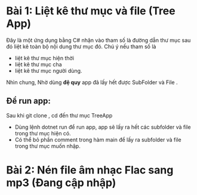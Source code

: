 # Bài 1: Liệt kê thư mục và file (Tree App)

 Đây là một ứng dụng bằng C# nhận vào tham số là đường dẫn thư mục sau đó liệt kê toàn bộ nội dung thư mục đó. Chú ý nếu tham số là

- liệt kê thư mục hiện thời
- liệt kê thư mục cha
- liệt kê thư mục người dùng.

Nhìn chung, Nhờ dùng **đệ quy** app đã lấy hết được SubFolder và File .

## Để run app:
Sau khi git clone , cd đến thư mục TreeApp
- Dùng lệnh dotnet run để run app, app sẽ lấy ra hết các subfolder và file trong thư mục hiện có.
- Có thể bỏ phần comment trong hàm main để lấy ra subfolder và file trong thư mục muốn nhập.

# Bài 2: Nén file âm nhạc Flac sang mp3 (Đang cập nhập)
